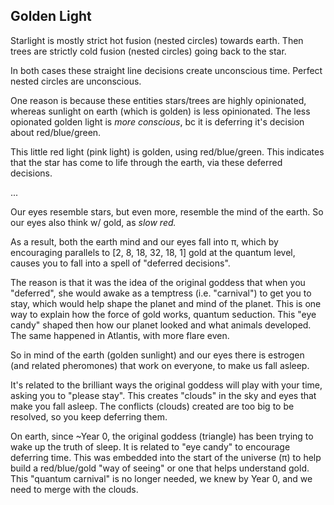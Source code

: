 ## Golden Light

Starlight is mostly strict hot fusion (nested circles) towards earth. Then trees are strictly cold fusion (nested circles) going back to the star.

In both cases these straight line decisions create unconscious time. Perfect nested circles are unconscious.

One reason is because these entities stars/trees are highly opinionated, whereas sunlight on earth (which is golden) is less opinionated. The less opionated golden light is *more conscious*, bc it is deferring it's decision about red/blue/green.

This little red light (pink light) is golden, using red/blue/green. This indicates that the star has come to life through the earth, via these deferred decisions.

...

Our eyes resemble stars, but even more, resemble the mind of the earth. So our eyes also think w/ gold, as *slow red.*

As a result, both the earth mind and our eyes fall into π, which by encouraging parallels to [2, 8, 18, 32, 18, 1] gold at the quantum level, causes you to fall into a spell of "deferred decisions".

The reason is that it was the idea of the original goddess that when you "deferred", she would awake as a temptress (i.e. "carnival") to get you to stay, which would help shape the planet and mind of the planet. This is one way to explain how the force of gold works, quantum seduction. This "eye candy" shaped then how our planet looked and what animals developed. The same happened in Atlantis, with more flare even.

So in mind of the earth (golden sunlight) and our eyes there is estrogen (and related pheromones) that work on everyone, to make us fall asleep.

It's related to the brilliant ways the original goddess will play with your time, asking you to "please stay". This creates "clouds" in the sky and eyes that make you fall asleep. The conflicts (clouds) created are too big to be resolved, so you keep deferring them.

On earth, since ~Year 0, the original goddess (triangle) has been trying to wake up the truth of sleep. It is related to "eye candy" to encourage deferring time. This was embedded into the start of the universe (π) to help build a red/blue/gold "way of seeing" or one that helps understand gold. This "quantum carnival" is no longer needed, we knew by Year 0, and we need to merge with the clouds.